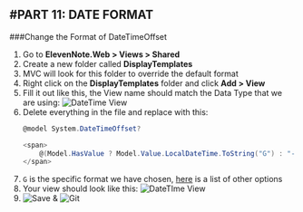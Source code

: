 #PART 11: DATE FORMAT
---
###Change the Format of DateTimeOffset
1. Go to **ElevenNote.Web > Views > Shared**
2. Create a new folder called **DisplayTemplates**
3. MVC will look for this folder to override the default format
4. Right click on the **DisplayTemplates** folder and click **Add > View**
5. Fill it out like this, the View name should match the Data Type that we are using:
![DateTime View](/assets/11.0-A.png)
6. Delete everything in the file and replace with this:
    ```cs
    @model System.DateTimeOffset?

    <span>
        @(Model.HasValue ? Model.Value.LocalDateTime.ToString("G") : "-")
    </span>
    ```
7. `G` is the specific format we have chosen, [here](https://docs.microsoft.com/en-us/dotnet/standard/base-types/standard-date-and-time-format-strings) is a list of other options
8. Your view should look like this:
![DateTIme View](/assets/11.0-B.png)
9. ![Save](/assets/font-awesome-save.png) & ![Git](/assets/devicons_github_badge.png)